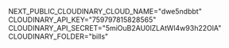 NEXT_PUBLIC_CLOUDINARY_CLOUD_NAME="dwe5ndbbt"
CLOUDINARY_API_KEY="759797815828565"
CLOUDINARY_API_SECRET="5miOuB2AU0lZLAtWl4w93h22OlA"
CLOUDINARY_FOLDER="bills"
